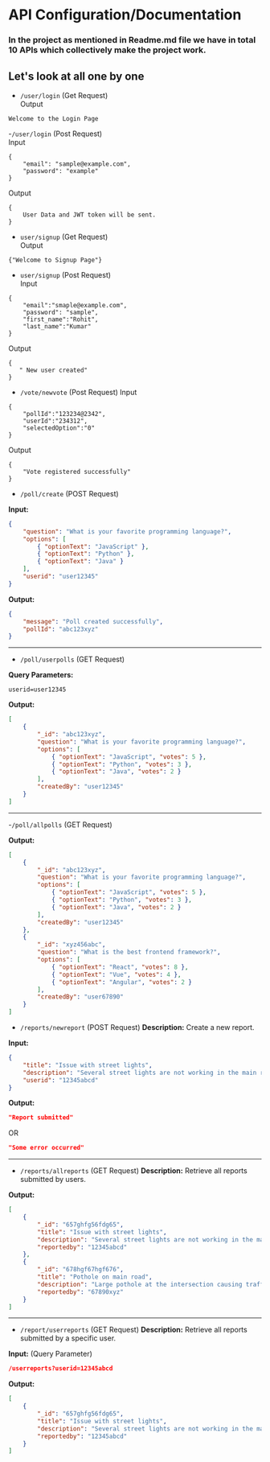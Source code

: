 # API Configuration/Documentation


### In the project as mentioned in Readme.md file we have in total 10 APIs which collectively make the project work.

## Let's look at all one by one

- `/user/login` (Get Request)<br>
Output
``` sha 
Welcome to the Login Page
```
-`/user/login` (Post Request)<br>
Input
```sha 
{
    "email": "sample@example.com",
    "password": "example"
}
```
Output
```sha 
{
    User Data and JWT token will be sent.
}

```
- `user/signup` (Get Request)<br>
Output
```sha
{"Welcome to Signup Page"}
```
- `user/signup` (Post Request)<br>
Input
```sha 
{
    "email":"smaple@example.com",
    "password": "sample",
    "first_name":"Rohit",
    "last_name":"Kumar"
}
```
Output
```sha
{
   " New user created"
}
```
- `/vote/newvote` (Post Request)
Input
```sha
{
    "pollId":"123234@2342",
    "userId":"234312",
    "selectedOption":"0"
}
```
Output
```sha
{
    "Vote registered successfully"
}
```

- `/poll/create` (POST Request)

**Input:**

```json
{
    "question": "What is your favorite programming language?",
    "options": [
        { "optionText": "JavaScript" },
        { "optionText": "Python" },
        { "optionText": "Java" }
    ],
    "userid": "user12345"
}
```

**Output:**

```json
{
    "message": "Poll created successfully",
    "pollId": "abc123xyz"
}
```

---

- `/poll/userpolls` (GET Request)

**Query Parameters:**

```
userid=user12345
```

**Output:**

```json
[
    {
        "_id": "abc123xyz",
        "question": "What is your favorite programming language?",
        "options": [
            { "optionText": "JavaScript", "votes": 5 },
            { "optionText": "Python", "votes": 3 },
            { "optionText": "Java", "votes": 2 }
        ],
        "createdBy": "user12345"
    }
]
```

---

-`/poll/allpolls` (GET Request)

**Output:**

```json
[
    {
        "_id": "abc123xyz",
        "question": "What is your favorite programming language?",
        "options": [
            { "optionText": "JavaScript", "votes": 5 },
            { "optionText": "Python", "votes": 3 },
            { "optionText": "Java", "votes": 2 }
        ],
        "createdBy": "user12345"
    },
    {
        "_id": "xyz456abc",
        "question": "What is the best frontend framework?",
        "options": [
            { "optionText": "React", "votes": 8 },
            { "optionText": "Vue", "votes": 4 },
            { "optionText": "Angular", "votes": 2 }
        ],
        "createdBy": "user67890"
    }
]
```


- `/reports/newreport` (POST Request)
**Description:**
Create a new report.

**Input:**
```json
{
    "title": "Issue with street lights",
    "description": "Several street lights are not working in the main road.",
    "userid": "12345abcd"
}
```

**Output:**
```json
"Report submitted"
```
OR
```json
"Some error occurred"
```

---

- `/reports/allreports` (GET Request)
**Description:**
Retrieve all reports submitted by users.

**Output:**
```json
[
    {
        "_id": "657ghfg56fdg65",
        "title": "Issue with street lights",
        "description": "Several street lights are not working in the main road.",
        "reportedby": "12345abcd"
    },
    {
        "_id": "678hgf67hgf676",
        "title": "Pothole on main road",
        "description": "Large pothole at the intersection causing traffic issues.",
        "reportedby": "67890xyz"
    }
]
```

---

- `/report/userreports` (GET Request)
**Description:**
Retrieve all reports submitted by a specific user.

**Input:** (Query Parameter)
```json
/userreports?userid=12345abcd
```

**Output:**
```json
[
    {
        "_id": "657ghfg56fdg65",
        "title": "Issue with street lights",
        "description": "Several street lights are not working in the main road.",
        "reportedby": "12345abcd"
    }
]
```



